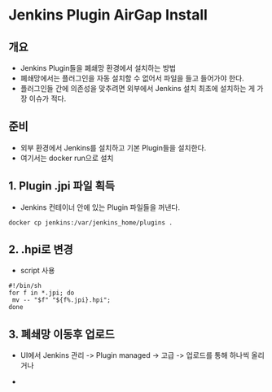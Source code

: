 # Jenkins Plugin AirGap Install
## 개요 
-  Jenkins Plugin들을 폐쇄망 환경에서 설치하는 방법
- 폐쇄망에서는 플러그인을 자동 설치할 수 없어서 파일을 들고 들어가야 한다.
- 플러그인들 간에 의존성을 맞추려면 외부에서 Jenkins 설치 최초에 설치하는 게 가장 이슈가 적다.
## 준비
- 외부 환경에서 Jenkins를 설치하고 기본 Plugin들을 설치한다.
- 여기서는 docker run으로 설치

## 1. Plugin .jpi 파일 획득
- Jenkins 컨테이너 안에 있는 Plugin 파일들을 꺼낸다.
```
docker cp jenkins:/var/jenkins_home/plugins .
```
## 2. .hpi로 변경
- script 사용
```
#!/bin/sh
for f in *.jpi; do 
 mv -- "$f" "${f%.jpi}.hpi"; 
done
```


## 3. 폐쇄망 이동후 업로드 
- UI에서 Jenkins 관리 -> Plugin managed -> 고급 -> 업로드를 통해 하나씩 올리거나

- 

